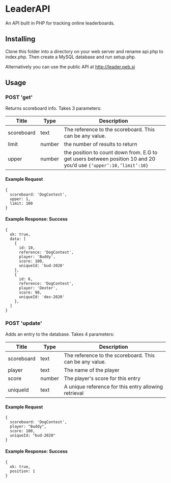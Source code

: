 # LeaderAPI
An API built in PHP for tracking online leaderboards. 

## Installing
Clone this folder into a directory on your web server and rename api.php to index.php. Then create a MySQL database and run setup.php.

Alternatively you can use the public API at http://leader.peb.si

## Usage

### POST 'get'
Returns scoreboard info.
Takes 3 parameters:

Title | Type | Description
--- | --- | ---
scoreboard | text | The reference to the scoreboard. This can be any value.
limit | number | the number of results to return
upper | number | the position to count down from. E.G to get users between position 10 and 20 you’d use `{‘upper’:10,’limit’:10}`

#### Example Request
```
{
  scoreboard: 'DogContest',
  upper: 1,
  limit: 100
}
```

#### Example Response: Success
```
{
  ok: true,
  data: [
    {
      id: 10,
      reference: 'DogContest',
      player: 'Buddy',
      score: 100,
      uniqueId: 'bud-2020'
    },
    {
      id: 6,
      reference: 'DogContest',
      player: 'Dexter',
      score: 98,
      uniqueId: 'dex-2020'
    },
  ]
}
```

### POST 'update'
Adds an entry to the database.
Takes 4 parameters:

Title | Type | Description
--- | --- | ---
scoreboard | text | The reference to the scoreboard. This can be any value.
player | text | The name of the player
score | number | The player's score for this entry
uniqueId | text | A unique reference for this entry allowing retrieval

#### Example Request
```
{
  scoreboard: 'DogContest',
  player: "Buddy",
  score: 100,
  uniqueId: "bud-2020"
}
```

#### Example Response: Success
```
{
  ok: true,
  position: 1
}
```
